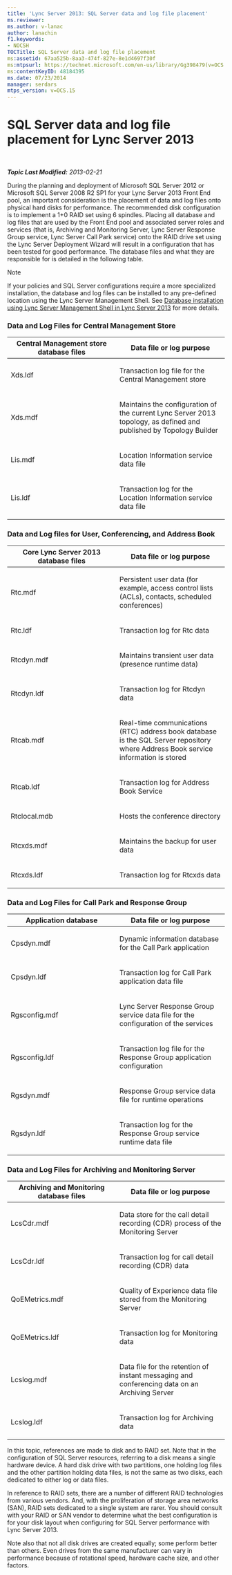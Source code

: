```yaml
---
title: 'Lync Server 2013: SQL Server data and log file placement'
ms.reviewer: 
ms.author: v-lanac
author: lanachin
f1.keywords:
- NOCSH
TOCTitle: SQL Server data and log file placement
ms:assetid: 67aa525b-8aa3-474f-827e-8e1d4697f30f
ms:mtpsurl: https://technet.microsoft.com/en-us/library/Gg398479(v=OCS.15)
ms:contentKeyID: 48184395
ms.date: 07/23/2014
manager: serdars
mtps_version: v=OCS.15
---
```


# SQL Server data and log file placement for Lync Server 2013

<div data-xmlns="http://www.w3.org/1999/xhtml">

<div class="topic" data-xmlns="http://www.w3.org/1999/xhtml" data-msxsl="urn:schemas-microsoft-com:xslt" data-cs="https://msdn.microsoft.com/">

<div data-asp="https://msdn2.microsoft.com/asp">



</div>

<div id="mainSection">

<div id="mainBody">

<span> </span>

_**Topic Last Modified:** 2013-02-21_

During the planning and deployment of Microsoft SQL Server 2012 or Microsoft SQL Server 2008 R2 SP1 for your Lync Server 2013 Front End pool, an important consideration is the placement of data and log files onto physical hard disks for performance. The recommended disk configuration is to implement a 1+0 RAID set using 6 spindles. Placing all database and log files that are used by the Front End pool and associated server roles and services (that is, Archiving and Monitoring Server, Lync Server Response Group service, Lync Server Call Park service) onto the RAID drive set using the Lync Server Deployment Wizard will result in a configuration that has been tested for good performance. The database files and what they are responsible for is detailed in the following table.

<div>


> [!NOTE]  
> If your policies and SQL Server configurations require a more specialized installation, the database and log files can be installed to any pre-defined location using the Lync Server Management Shell. See <A href="lync-server-2013-database-installation-using-lync-server-management-shell.md">Database installation using Lync Server Management Shell in Lync Server 2013</A> for more details.



</div>

### Data and Log Files for Central Management Store

<table>
<colgroup>
<col style="width: 50%" />
<col style="width: 50%" />
</colgroup>
<thead>
<tr class="header">
<th>Central Management store database files</th>
<th>Data file or log purpose</th>
</tr>
</thead>
<tbody>
<tr class="odd">
<td><p>Xds.ldf</p></td>
<td><p>Transaction log file for the Central Management store</p></td>
</tr>
<tr class="even">
<td><p>Xds.mdf</p></td>
<td><p>Maintains the configuration of the current Lync Server 2013 topology, as defined and published by Topology Builder</p></td>
</tr>
<tr class="odd">
<td><p>Lis.mdf</p></td>
<td><p>Location Information service data file</p></td>
</tr>
<tr class="even">
<td><p>Lis.ldf</p></td>
<td><p>Transaction log for the Location Information service data file</p></td>
</tr>
</tbody>
</table>


### Data and Log files for User, Conferencing, and Address Book

<table>
<colgroup>
<col style="width: 50%" />
<col style="width: 50%" />
</colgroup>
<thead>
<tr class="header">
<th>Core Lync Server 2013 database files</th>
<th>Data file or log purpose</th>
</tr>
</thead>
<tbody>
<tr class="odd">
<td><p>Rtc.mdf</p></td>
<td><p>Persistent user data (for example, access control lists (ACLs), contacts, scheduled conferences)</p></td>
</tr>
<tr class="even">
<td><p>Rtc.ldf</p></td>
<td><p>Transaction log for Rtc data</p></td>
</tr>
<tr class="odd">
<td><p>Rtcdyn.mdf</p></td>
<td><p>Maintains transient user data (presence runtime data)</p></td>
</tr>
<tr class="even">
<td><p>Rtcdyn.ldf</p></td>
<td><p>Transaction log for Rtcdyn data</p></td>
</tr>
<tr class="odd">
<td><p>Rtcab.mdf</p></td>
<td><p>Real-time communications (RTC) address book database is the SQL Server repository where Address Book service information is stored</p></td>
</tr>
<tr class="even">
<td><p>Rtcab.ldf</p></td>
<td><p>Transaction log for Address Book Service</p></td>
</tr>
<tr class="odd">
<td><p>Rtclocal.mdb</p></td>
<td><p>Hosts the conference directory</p></td>
</tr>
<tr class="even">
<td><p>Rtcxds.mdf</p></td>
<td><p>Maintains the backup for user data</p></td>
</tr>
<tr class="odd">
<td><p>Rtcxds.ldf</p></td>
<td><p>Transaction log for Rtcxds data</p></td>
</tr>
</tbody>
</table>


### Data and Log Files for Call Park and Response Group

<table>
<colgroup>
<col style="width: 50%" />
<col style="width: 50%" />
</colgroup>
<thead>
<tr class="header">
<th>Application database</th>
<th>Data file or log purpose</th>
</tr>
</thead>
<tbody>
<tr class="odd">
<td><p>Cpsdyn.mdf</p></td>
<td><p>Dynamic information database for the Call Park application</p></td>
</tr>
<tr class="even">
<td><p>Cpsdyn.ldf</p></td>
<td><p>Transaction log for Call Park application data file</p></td>
</tr>
<tr class="odd">
<td><p>Rgsconfig.mdf</p></td>
<td><p>Lync Server Response Group service data file for the configuration of the services</p></td>
</tr>
<tr class="even">
<td><p>Rgsconfig.ldf</p></td>
<td><p>Transaction log file for the Response Group application configuration</p></td>
</tr>
<tr class="odd">
<td><p>Rgsdyn.mdf</p></td>
<td><p>Response Group service data file for runtime operations</p></td>
</tr>
<tr class="even">
<td><p>Rgsdyn.ldf</p></td>
<td><p>Transaction log for the Response Group service runtime data file</p></td>
</tr>
</tbody>
</table>


### Data and Log Files for Archiving and Monitoring Server

<table>
<colgroup>
<col style="width: 50%" />
<col style="width: 50%" />
</colgroup>
<thead>
<tr class="header">
<th>Archiving and Monitoring database files</th>
<th>Data file or log purpose</th>
</tr>
</thead>
<tbody>
<tr class="odd">
<td><p>LcsCdr.mdf</p></td>
<td><p>Data store for the call detail recording (CDR) process of the Monitoring Server</p></td>
</tr>
<tr class="even">
<td><p>LcsCdr.ldf</p></td>
<td><p>Transaction log for call detail recording (CDR) data</p></td>
</tr>
<tr class="odd">
<td><p>QoEMetrics.mdf</p></td>
<td><p>Quality of Experience data file stored from the Monitoring Server</p></td>
</tr>
<tr class="even">
<td><p>QoEMetrics.ldf</p></td>
<td><p>Transaction log for Monitoring data</p></td>
</tr>
<tr class="odd">
<td><p>Lcslog.mdf</p></td>
<td><p>Data file for the retention of instant messaging and conferencing data on an Archiving Server</p></td>
</tr>
<tr class="even">
<td><p>Lcslog.ldf</p></td>
<td><p>Transaction log for Archiving data</p></td>
</tr>
</tbody>
</table>


In this topic, references are made to disk and to RAID set. Note that in the configuration of SQL Server resources, referring to a disk means a single hardware device. A hard disk drive with two partitions, one holding log files and the other partition holding data files, is not the same as two disks, each dedicated to either log or data files.

In reference to RAID sets, there are a number of different RAID technologies from various vendors. And, with the proliferation of storage area networks (SAN), RAID sets dedicated to a single system are rarer. You should consult with your RAID or SAN vendor to determine what the best configuration is for your disk layout when configuring for SQL Server performance with Lync Server 2013.

Note also that not all disk drives are created equally; some perform better than others. Even drives from the same manufacturer can vary in performance because of rotational speed, hardware cache size, and other factors.

</div>

<span> </span>

</div>

</div>

</div>

